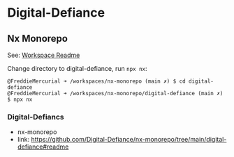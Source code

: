 # Digital-Defiance
## Nx Monorepo

See: [Workspace Readme](https://github.com/Digital-Defiance/nx-monorepo/tree/main/digital-defiance#readme)

Change directory to digital-defiance, run `npx nx`:
```
@FreddieMercurial ➜ /workspaces/nx-monorepo (main ✗) $ cd digital-defiance
@FreddieMercurial ➜ /workspaces/nx-monorepo/digital-defiance (main ✗) $ npx nx
```

### Digital-Defiancs
- nx-monorepo
- link: https://github.com/Digital-Defiance/nx-monorepo/tree/main/digital-defiance#readme

